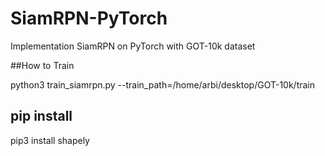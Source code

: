 # SiamRPN-PyTorch
Implementation SiamRPN on PyTorch with GOT-10k dataset  

##How to Train

 python3 train_siamrpn.py --train_path=/home/arbi/desktop/GOT-10k/train

## pip install

pip3 install shapely
